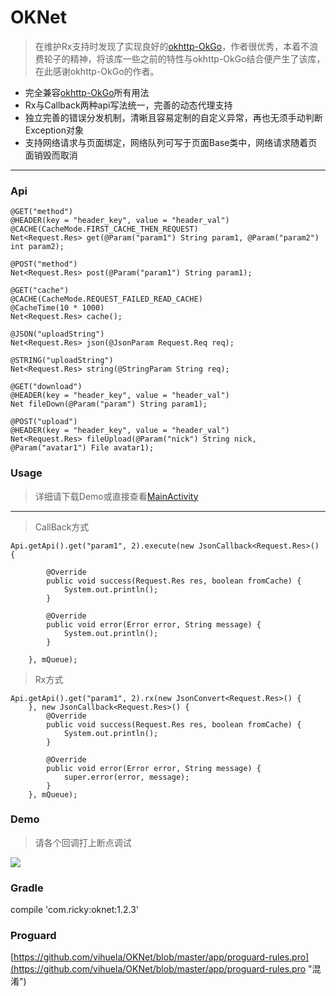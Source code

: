 # OKNet

> 在维护Rx支持时发现了实现良好的[okhttp-OkGo](https://github.com/jeasonlzy/okhttp-OkGo "OkGo")，作者很优秀，本着不浪费轮子的精神，将该库一些之前的特性与okhttp-OkGo结合便产生了该库，在此感谢okhttp-OkGo的作者。


- 完全兼容[okhttp-OkGo](https://github.com/jeasonlzy/okhttp-OkGo "OkGo")所有用法
- Rx与Callback两种api写法统一，完善的动态代理支持
- 独立完善的错误分发机制，清晰且容易定制的自定义异常，再也无须手动判断Exception对象
- 支持网络请求与页面绑定，网络队列可写于页面Base类中，网络请求随着页面销毁而取消



----------
### Api ###

    @GET("method")
    @HEADER(key = "header_key", value = "header_val")
    @CACHE(CacheMode.FIRST_CACHE_THEN_REQUEST)
    Net<Request.Res> get(@Param("param1") String param1, @Param("param2") int param2);

    @POST("method")
    Net<Request.Res> post(@Param("param1") String param1);

    @GET("cache")
    @CACHE(CacheMode.REQUEST_FAILED_READ_CACHE)
    @CacheTime(10 * 1000)
    Net<Request.Res> cache();

    @JSON("uploadString")
    Net<Request.Res> json(@JsonParam Request.Req req);

    @STRING("uploadString")
    Net<Request.Res> string(@StringParam String req);

    @GET("download")
    @HEADER(key = "header_key", value = "header_val")
    Net fileDown(@Param("param") String param1);

    @POST("upload")
    @HEADER(key = "header_key", value = "header_val")
    Net<Request.Res> fileUpload(@Param("nick") String nick, @Param("avatar1") File avatar1);


### Usage ###
> 详细请下载Demo或直接查看[MainActivity](https://github.com/vihuela/OKNet/blob/master/app/src/main/java/ricky/oknets/MainActivity.java "MainActivity")

----------

> CallBack方式

    Api.getApi().get("param1", 2).execute(new JsonCallback<Request.Res>() {

            @Override
            public void success(Request.Res res, boolean fromCache) {
                System.out.println();
            }

            @Override
            public void error(Error error, String message) {
                System.out.println();
            }

        }, mQueue);

> Rx方式

    Api.getApi().get("param1", 2).rx(new JsonConvert<Request.Res>() {
        }, new JsonCallback<Request.Res>() {
            @Override
            public void success(Request.Res res, boolean fromCache) {
                System.out.println();
            }

            @Override
            public void error(Error error, String message) {
                super.error(error, message);
            }
        }, mQueue);


### Demo ###

>请各个回调打上断点调试


![](http://i.imgur.com/1GnKtmG.png)


### Gradle ###


compile 'com.ricky:oknet:1.2.3'


### Proguard ###
[https://github.com/vihuela/OKNet/blob/master/app/proguard-rules.pro](https://github.com/vihuela/OKNet/blob/master/app/proguard-rules.pro "混淆")


